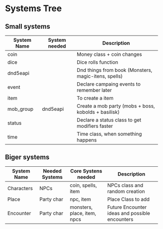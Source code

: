 # Systems Tree

## Small systems

| System Name | System needed | Description                                          |
| ----------- | ------------- | ---------------------------------------------------- |
| coin        |               | Money class + coin changes                           |
| dice        |               | Dice rolls function                                  |
| dnd5eapi    |               | Dnd things from book (Monsters, magic-itens, spells) |
| event       |               | Declare campaing events to remember later            |
| item        |               | To create a item                                     |
| mob_group   | dnd5eapi      | Create a mob party (mobs + boss, kobolds + basilisk) |
| status      |               | Declare a status class to get modifiers faster       |
| time        |               | Time class, when something happens                   |

## Biger systems

| System Name | Needed Systems | Core Systens needed         | Description                                    |
| ----------- | -------------- | --------------------------- | ---------------------------------------------- |
| Characters  | NPCs           | coin, spells, item          | NPCs class and random creation                 |
| Place       | Party char     | npc, item                   | Place Class to add                             |
| Encounter   | Party char     | monsters, place, item, npcs | Future Encounter ideas and possible encounters |
